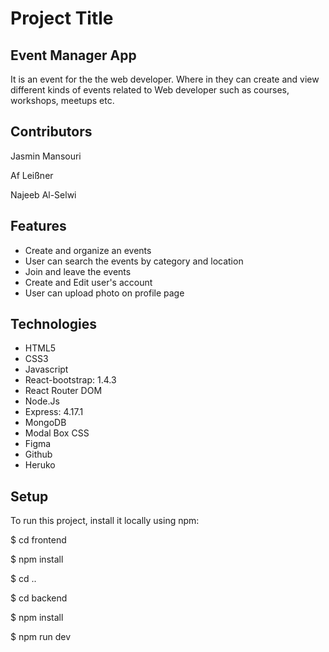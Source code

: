 # Project Title  
## Event Manager App 
  It is an event for the the web developer. Where in they can create and view different kinds of events related to Web developer such as courses, workshops,         meetups   etc.
  
## Contributors
Jasmin Mansouri

Af Leißner

Najeeb Al-Selwi


## Features
* Create and organize an events 
* User can search the events by category and location
* Join and leave the events
* Create and Edit user's account 
* User can upload photo on profile page

## Technologies
* HTML5
* CSS3
* Javascript
* React-bootstrap: 1.4.3
* React Router DOM
* Node.Js
* Express: 4.17.1
* MongoDB
* Modal Box CSS
* Figma
* Github
* Heruko

## Setup 
  To run this project, install it locally using npm:
  


$ cd frontend 



$ npm install



$ cd ..



$ cd backend



$ npm install



$ npm run dev








  
  
  
  
 
